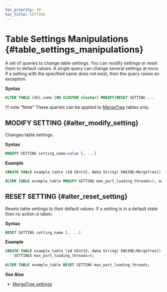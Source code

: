 ```yaml
---
toc_priority: 38
toc_title: SETTING
---
```


# Table Settings Manipulations {#table_settings_manipulations}

A set of queries to change table settings. You can modify settings or reset them to default values. A single query can change several settings at once. 
If a setting with the specified name does not exist, then the query raises an exception.

**Syntax**

``` sql
ALTER TABLE [db].name [ON CLUSTER cluster] MODIFY|RESET SETTING ...
```

!!! note "Note"
    These queries can be applied to [MergeTree](../../../engines/table-engines/mergetree-family/mergetree.md) tables only.


## MODIFY SETTING {#alter_modify_setting}

Changes table settings.

**Syntax**

```sql
MODIFY SETTING setting_name=value [, ...]
```

**Example**

```sql
CREATE TABLE example_table (id UInt32, data String) ENGINE=MergeTree() ORDER BY id;

ALTER TABLE example_table MODIFY SETTING max_part_loading_threads=8, max_parts_in_total=50000;
```

## RESET SETTING {#alter_reset_setting}

Resets table settings to their default values.
If a setting is in a default state then no action is taken. 

**Syntax**

```sql
RESET SETTING setting_name [, ...]
```

**Example**

```sql
CREATE TABLE example_table (id UInt32, data String) ENGINE=MergeTree() ORDER BY id
    SETTINGS max_part_loading_threads=8;
    
ALTER TABLE example_table RESET SETTING max_part_loading_threads;
```

**See Also** 

-   [MergeTree settings](../../../operations/settings/merge-tree-settings.md)
